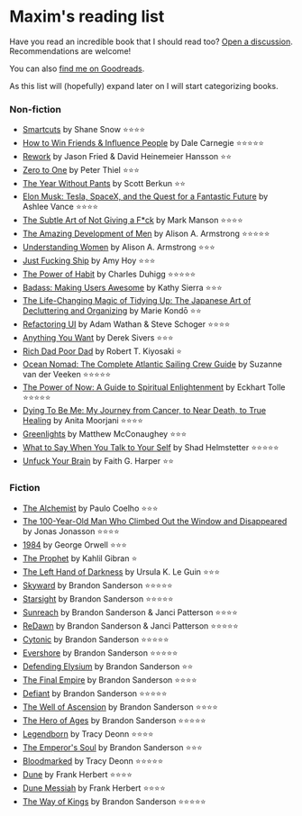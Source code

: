 # Maxim's reading list

Have you read an incredible book that I should read too? [Open a discussion](https://github.com/Maximization/reading-list/discussions/new). Recommendations are welcome!

You can also [find me on Goodreads](https://www.goodreads.com/user/show/60231550-maxim).

As this list will (hopefully) expand later on I will start categorizing books.

### Non-fiction
+ [Smartcuts](https://www.amazon.com/Smartcuts-Hackers-Innovators-Accelerate-Success/dp/0062302450) by Shane Snow ⭐️⭐️⭐️⭐️
+ [How to Win Friends & Influence People](https://www.amazon.com/How-Win-Friends-Influence-People/dp/0671027034) by Dale Carnegie ⭐️⭐️⭐️⭐️⭐️
+ [Rework](https://www.amazon.com/Rework-Jason-Fried/dp/0307463745) by Jason Fried & David Heinemeier Hansson ⭐️⭐️
+ [Zero to One](https://www.amazon.com/Zero-One-Notes-Startups-Future/dp/0804139296) by Peter Thiel ⭐️⭐️⭐️
+ [The Year Without Pants](https://www.amazon.com/Year-Without-Pants-WordPress-com-Future/dp/1118660633) by Scott Berkun ⭐️⭐️
+ [Elon Musk: Tesla, SpaceX, and the Quest for a Fantastic Future](https://www.amazon.com/Elon-Musk-SpaceX-Fantastic-Future/dp/0062301233) by Ashlee Vance ⭐️⭐️⭐️⭐️
+ [The Subtle Art of Not Giving a F*ck](https://www.amazon.com/Subtle-Art-Not-Giving-Counterintuitive/dp/0062457713) by Mark Manson ⭐️⭐️⭐️⭐️
+ [The Amazing Development of Men](https://www.amazon.com/Amazing-Development-Men-Expanded-2nd/dp/B00B2PID8S) by Alison A. Armstrong ⭐️⭐️⭐️⭐️⭐️
+ [Understanding Women](https://www.amazon.com/Understanding-Women-Unlock-the-Mystery/dp/B00B0G28GW) by Alison A. Armstrong ⭐️⭐️⭐️
+ [Just Fucking Ship](https://stackingthebricks.com/just-fucking-ship/) by Amy Hoy ⭐️⭐️⭐️
+ [The Power of Habit](https://www.amazon.com/Power-Habit-What-Life-Business/dp/081298160X) by Charles Duhigg ⭐️⭐️⭐️⭐️⭐️
+ [Badass: Making Users Awesome](https://www.amazon.com/Badass-Making-Awesome-Kathy-Sierra/dp/1491919019) by Kathy Sierra ⭐️⭐️⭐️
+ [The Life-Changing Magic of Tidying Up: The Japanese Art of Decluttering and Organizing](https://www.amazon.com/Life-Changing-Magic-Tidying-Decluttering-Organizing/dp/1607747308) by Marie Kondō ⭐️⭐️
+ [Refactoring UI](https://refactoringui.com/) by Adam Wathan & Steve Schoger ⭐️⭐️⭐️⭐️
+ [Anything You Want](https://www.amazon.com/Anything-You-Want-Lessons-Entrepreneur/dp/1511366079) by Derek Sivers ⭐️⭐️⭐️
+ [Rich Dad Poor Dad](https://www.amazon.com/Rich-Dad-Poor-Teach-Middle/dp/1612680194) by Robert T. Kiyosaki ⭐️
+ [Ocean Nomad: The Complete Atlantic Sailing Crew Guide](https://www.theoceanpreneur.com/books/) by Suzanne van der Veeken ⭐️️⭐️️⭐️⭐️⭐️
+ [The Power of Now: A Guide to Spiritual Enlightenment](https://www.amazon.com/Power-Now-Guide-Spiritual-Enlightenment/dp/1577314808) by Eckhart Tolle ⭐️⭐️⭐️⭐️⭐️
+ [Dying To Be Me: My Journey from Cancer, to Near Death, to True Healing](https://www.amazon.com/Dying-Be-Me-Journey-Healing/dp/1401937535) by Anita Moorjani ⭐️⭐️⭐️⭐️
+ [Greenlights](https://www.amazon.com/Greenlights-Matthew-McConaughey/dp/0593139135) by Matthew McConaughey ⭐️⭐️⭐️
+ [What to Say When You Talk to Your Self](https://www.amazon.in/What-When-Talk-Your-Self/dp/1501171992) by Shad Helmstetter ⭐️⭐️⭐️⭐️⭐️
+ [Unfuck Your Brain](https://www.goodreads.com/book/show/34885438-unfuck-your-brain) by Faith G. Harper ⭐️⭐️

### Fiction
+ [The Alchemist](https://www.amazon.com/Alchemist-Paulo-Coelho/dp/0061122416) by Paulo Coelho ⭐️⭐️⭐️
+ [The 100-Year-Old Man Who Climbed Out the Window and Disappeared](https://www.amazon.com/100-Year-Old-Man-Climbed-Window-Disappeared/dp/1401324649) by Jonas Jonasson ⭐️️️️️️️⭐️️️️️️️⭐️️️️️️️⭐️️️️️️️
+ [1984](https://www.amazon.com/1984-Signet-Classics-George-Orwell/dp/0451524934) by George Orwell ⭐️⭐️⭐️
+ [The Prophet](https://www.amazon.com/Prophet-Borzoi-Book-Kahlil-Gibran/dp/0394404289) by Kahlil Gibran ⭐️
+ [The Left Hand of Darkness](https://www.amazon.com/Left-Hand-Darkness-Ursula-Guin/dp/0441478123) by Ursula K. Le Guin ⭐️⭐️⭐️
+ [Skyward](https://www.amazon.com/Skyward-Brandon-Sanderson/dp/0399555773) by Brandon Sanderson ⭐️⭐️⭐️⭐️⭐️
+ [Starsight](https://www.amazon.com/Starsight-Skyward-Brandon-Sanderson/dp/0399555811) by Brandon Sanderson ⭐️⭐️⭐️⭐️⭐️
+ [Sunreach](https://www.amazon.com/Sunreach-Skyward-Flight-Novella-ebook/dp/B09FYV1V4Z) by Brandon Sanderson & Janci Patterson ⭐️⭐️⭐️⭐️
+ [ReDawn](https://www.amazon.com/ReDawn-Skyward-Flight-Novella-ebook/dp/B09FYV8T9J) by Brandon Sanderson & Janci Patterson ⭐️⭐️⭐️⭐️⭐️
+ [Cytonic](https://www.amazon.com/Cytonic-Skyward-Brandon-Sanderson/dp/0399555854) by Brandon Sanderson ⭐️⭐️⭐️⭐️⭐️
+ [Evershore](https://www.amazon.com/Evershore-Skyward-Flight-Novella-ebook/dp/B09FYVGJVW) by Brandon Sanderson ⭐️⭐️⭐️⭐️⭐️
+ [Defending Elysium](https://www.amazon.com/Defending-Elysium-Cytoverse-Novella-Skyward-ebook/dp/B09M3ZV4Y1) by Brandon Sanderson ⭐️⭐️
+ [The Final Empire](https://www.amazon.com/Mistborn-Final-Empire-Book-No/dp/0765350386) by Brandon Sanderson ⭐️⭐️⭐️⭐️
+ [Defiant](https://www.amazon.com/Defiant-Skyward-Brandon-Sanderson/dp/0593309715) by Brandon Sanderson ⭐️⭐️⭐️⭐️⭐️
+ [The Well of Ascension](https://www.amazon.com/Well-Ascension-Mistborn-Book/dp/0765356139) by Brandon Sanderson ⭐️⭐️⭐️⭐️
+ [The Hero of Ages](https://www.amazon.com/Hero-Ages-Book-Three-Mistborn/dp/0765356147) by Brandon Sanderson ⭐️⭐️⭐️⭐️⭐️
+ [Legendborn](https://www.amazon.com/Legendborn-Cycle-Tracy-Deonn/dp/1534441611) by Tracy Deonn ⭐️⭐️⭐️⭐️
+ [The Emperor's Soul](https://www.goodreads.com/book/show/13578175-the-emperor-s-soul) by Brandon Sanderson ⭐️⭐️⭐️
+ [Bloodmarked](https://www.goodreads.com/book/show/59365195-bloodmarked) by Tracy Deonn ⭐️⭐️⭐️⭐️⭐️
+ [Dune](https://www.goodreads.com/book/show/44767458-dune) by Frank Herbert ⭐️⭐️⭐️⭐️
+ [Dune Messiah](https://www.goodreads.com/book/show/44492285-dune-messiah) by Frank Herbert ⭐️⭐️⭐️⭐️
+ [The Way of Kings](https://www.goodreads.com/book/show/7235533-the-way-of-kings) by Brandon Sanderson ⭐️⭐️⭐️⭐️⭐️
